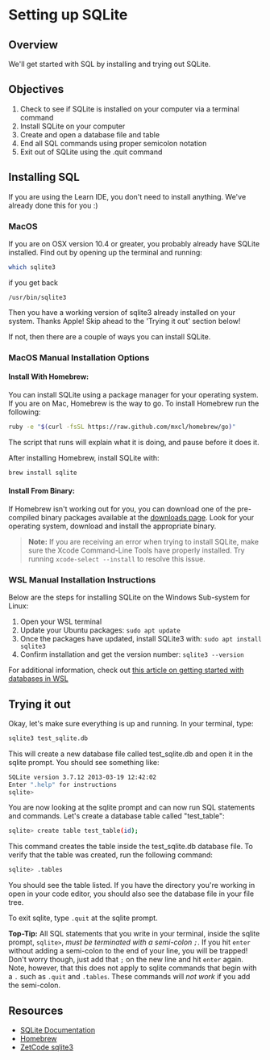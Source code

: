 # Setting up SQLite

## Overview

We'll get started with SQL by installing and trying out SQLite.

## Objectives

1. Check to see if SQLite is installed on your computer via a terminal command
2. Install SQLite on your computer
3. Create and open a database file and table
4. End all SQL commands using proper semicolon notation
5. Exit out of SQLite using the .quit command

## Installing SQL

If you are using the Learn IDE, you don't need to install anything. We've already done this for you :)

### MacOS

If you are on OSX version 10.4 or greater, you probably already have SQLite
installed. Find out by opening up the terminal and running:

```bash
which sqlite3
```

if you get back

`/usr/bin/sqlite3`

Then you have a working version of sqlite3 already installed on your system.
Thanks Apple! Skip ahead to the 'Trying it out' section below!

If not, then there are a couple of ways you can install SQLite.

### MacOS Manual Installation Options

#### Install With Homebrew:

You can install SQLite using a package manager for your operating system. If you
are on Mac, Homebrew is the way to go. To install Homebrew run the following:

```bash
ruby -e "$(curl -fsSL https://raw.github.com/mxcl/homebrew/go)"
```

The script that runs will explain what it is doing, and pause before it does it.

After installing Homebrew, install SQLite with:

```bash
brew install sqlite
```

#### Install From Binary:

If Homebrew isn't working out for you, you can download one of the pre-compiled
binary packages available at the [downloads page](http://www.sqlite.org/download.html). Look for your operating system, download and install the appropriate binary.

> **Note:** If you are receiving an error when trying to install SQLite, make
> sure the Xcode Command-Line Tools have properly installed. Try running
> `xcode-select --install` to resolve this issue.

### WSL Manual Installation Instructions

Below are the steps for installing SQLite on the Windows Sub-system for Linux:

1. Open your WSL terminal
2. Update your Ubuntu packages: `sudo apt update`
3. Once the packages have updated, install SQLite3 with: `sudo apt install sqlite3`
4. Confirm installation and get the version number: `sqlite3 --version`

For additional information, check out [this article on getting started with databases in WSL][wsl]

[wsl]: https://docs.microsoft.com/en-us/windows/wsl/tutorials/wsl-database#install-sqlite

## Trying it out

Okay, let's make sure everything is up and running. In your terminal, type:

```bash
sqlite3 test_sqlite.db
```

This will create a new database file called test_sqlite.db and open it in the
sqlite prompt. You should see something like:

```bash
SQLite version 3.7.12 2013-03-19 12:42:02
Enter ".help" for instructions
sqlite>
```

You are now looking at the sqlite prompt and can now run SQL statements and
commands. Let's create a database table called "test_table":

```bash
sqlite> create table test_table(id);
```

This command creates the table inside the test_sqlite.db database file. To
verify that the table was created, run the following command:

```bash
sqlite> .tables
```

You should see the table listed. If you have the directory you're working in
open in your code editor, you should also see the database file in your file
tree.

To exit sqlite, type `.quit` at the sqlite prompt.

**Top-Tip:** All SQL statements that you write in your terminal, inside the
sqlite prompt, `sqlite>`, *must be terminated with a semi-colon `;`*. If you hit
`enter` without adding a semi-colon to the end of your line, you will be
trapped! Don't worry though, just add that `;` on the new line and hit `enter`
again. Note, however, that this does not apply to sqlite commands that begin
with a `.` such as `.quit` and `.tables`. These commands will *not work* if you
add the semi-colon.

## Resources

- [SQLite Documentation](http://www.sqlite.org/docs.html)
- [Homebrew](http://mxcl.github.com/homebrew/)
- [ZetCode sqlite3](http://zetcode.com/db/sqlite/)
